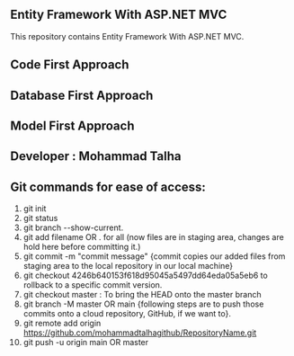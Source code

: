 ## Entity Framework With ASP.NET MVC
This repository contains Entity Framework With ASP.NET MVC.
## Code First Approach
## Database First Approach
## Model First Approach

## Developer : Mohammad Talha

## Git commands for ease of access:
1. git init
2. git status
3. git branch --show-current.
3. git add filename OR . for all (now files are in staging area, changes are hold here before committing it.) 
4. git commit -m "commit message" {commit copies our added files from staging area to the local repository in our local machine}
5. git checkout 4246b640153f618d95045a5497dd64eda05a5eb6 to rollback to a specific commit version.
6. git checkout master : To bring the HEAD onto the master branch
7. git branch -M master OR main {following steps are to push those commits onto a cloud repository, GitHub, if we want to}.
8. git remote add origin https://github.com/mohammadtalhagithub/RepositoryName.git
9. git push -u origin main OR master